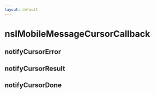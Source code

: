 ```yaml
---
layout: default
---
```


# nsIMobileMessageCursorCallback #

## notifyCursorError ##

## notifyCursorResult ##

## notifyCursorDone ##
